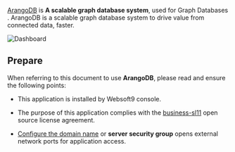 [ArangoDB](https://www.arangodb.com/) is **A scalable graph database system**, used for Graph Databases . ArangoDB is a scalable graph database system to drive value from connected data, faster.


![Dashboard](https://libs.websoft9.com/Websoft9/DocsPicture/zh/arangodb/arangodb-gui-websoft9.png)


## Prepare

When referring to this document to use **ArangoDB**, please read and ensure the following points:

- This application is installed by Websoft9 console.

- The purpose of this application complies with the [business-sl11](https://mariadb.com/bsl11/) open source license agreement.

- [Configure the domain name](./domain-set) or **server security group** opens external network ports for application access.